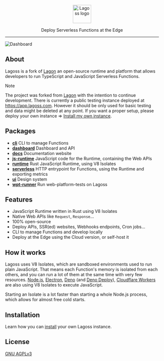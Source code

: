<p align="center">
  <picture>
    <source media="(prefers-color-scheme: dark)" srcset="./assets/icon-white.png">
    <source media="(prefers-color-scheme: light)" srcset="./assets/icon-black.png">
    <img alt="Lagoss logo" height="60px" src="./assets/logo-white.png">
  </picture>
  <p align="center">
    Deploy Serverless Functions at the Edge
  </p>
</p>

<hr />

![Dashboard](./assets/dashboard.png)

## About

Lagoss is a fork of [Lagon](https://github.com/lagonapp/lagon) an open-source runtime and platform that allows developers to run TypeScript and JavaScript Serverless Functions.

> [!NOTE]
> The project was forked from [Lagon](https://github.com/lagonapp/lagon) with the
> intention to continue development. There is currently a public testing instance
> deployed at <https://app.lagoss.com>. However it should be only used for basic
> testing and data might be deleted at any point. If you want a proper setup,
> please deploy your own instance => [Install my own instance](./docs/installation.md).

## Packages

- **[cli](./crates/cli)** CLI to manage Functions
- **[dashboard](./packages/dashboard)** Dashboard and API
- **[docs](./packages/docs)** Documentation website
- **[js-runtime](./packages/js-runtime)** JavaScript code for the Runtime, containing the Web APIs
- **[runtime](./crates/runtime)** Rust JavaScript Runtime, using V8 Isolates
- **[serverless](./crates/serverless)** HTTP entrypoint for Functions, using the Runtime and exporting metrics
- **[ui](./packages/ui)** Design system
- **[wpt-runner](./crates/wpt-runner)** Run web-platform-tests on Lagoss

## Features

- JavaScript Runtime written in Rust using V8 Isolates
- Native Web APIs like `Request`, `Response`...
- 100% open-source
- Deploy APIs, SSR(ed) websites, Webhooks endpoints, Cron jobs...
- CLI to manage Functions and develop locally
- Deploy at the Edge using the Cloud version, or self-host it

## How it works

Lagoss uses V8 Isolates, which are sandboxed environments used to run plain JavaScript. That means each Function's memory is isolated from each others, and you can run a lot of them at the same time with very few resources. [Node.js](https://nodejs.org/), [Electron](https://www.electronjs.org/), [Deno](https://deno.land/) (and [Deno Deploy](https://deno.com/deploy)), [Cloudflare Workers](https://workers.cloudflare.com/) are also using V8 Isolates to execute JavaScript.

Starting an Isolate is a lot faster than starting a whole Node.js process, which allows for almost free cold starts.

## Installation

Learn how you can [install](./docs/installation.md) your own Lagoss instance.

## License

[GNU AGPLv3](./LICENSE)